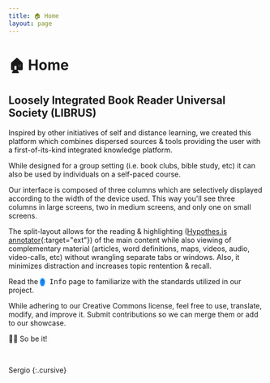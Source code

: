 ```yaml
---
title: 🏠 Home
layout: page
---
```


# 🏠 Home

## Loosely Integrated Book Reader Universal Society (LIBRUS)

Inspired by other initiatives of self and distance learning, we created this platform which combines dispersed sources & tools providing the user with a first-of-its-kind integrated knowledge platform. 

While designed for a group setting (i.e. book clubs, bible study, etc) it can also be used by individuals on a self-paced course.

Our interface is composed of three columns which are selectively displayed according to the width of the device used. This way you'll see three columns in large screens, two in medium screens, and only one on small screens.

The split-layout allows for the reading & highlighting ([Hypothes.is annotator](https://web.hypothes.is/everyone/){:target="ext"}) of the main content while also viewing of complementary material (articles, word definitions, maps, videos, audio, video-calls, etc) without wrangling separate tabs or windows. Also, it minimizes distraction and increases topic rentention & recall.

Read the <kbd><span style="background-color: dodgerblue; border-radius: 50%; padding: 2px 2px 3px 2px; font-size: 70%; vertical-align: middle;">❔</span> Info</kbd> page to familiarize with the standards utilized in our project.

While adhering to our Creative Commons license, feel free to use, translate, modify, and improve it. Submit contributions so we can merge them or add to our showcase.

🙏🏼 So be it!  
<p>&nbsp;</p>
Sergio
{:.cursive}

<p>&nbsp;</p>
<p>&nbsp;</p>
<p>&nbsp;</p>